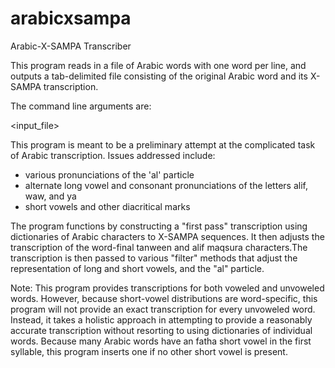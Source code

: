 arabicxsampa
============

Arabic-X-SAMPA Transcriber

This program reads in a file of Arabic words with one word per line, and outputs a tab-delimited file
consisting of the original Arabic word and its X-SAMPA transcription.

The command line arguments are:

<input_file>

This program is meant to be a preliminary attempt at the complicated task of Arabic transcription. Issues
addressed include:

- various pronunciations of the 'al' particle
- alternate long vowel and consonant pronunciations of the letters alif, waw, and ya
- short vowels and other diacritical marks

The program functions by constructing a "first pass" transcription using dictionaries of Arabic
characters to X-SAMPA sequences. It then adjusts the transcription of the word-final tanween and
alif maqsura characters.The transcription is then passed to various "filter" methods that adjust the
representation of long and short vowels, and the "al" particle.

Note: This program provides transcriptions for both voweled and unvoweled words. However, because
short-vowel distributions are word-specific, this program will not provide an exact transcription for
every unvoweled word. Instead, it takes a holistic approach in attempting to provide a reasonably accurate
transcription without resorting to using dictionaries of individual words. Because many Arabic words
have an fatha short vowel in the first syllable, this program inserts one if no other short vowel is present.

